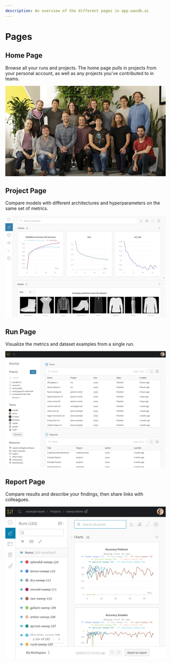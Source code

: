 ```yaml
---
description: An overview of the different pages in app.wandb.ai
---
```


# Pages

## Home Page

Browse all your runs and projects. The home page pulls in projects from your personal account, as well as any projects you've contributed to in teams. 

![](../../.gitbook/assets/image%20%2863%29.png)

## Project Page

Compare models with different architectures and hyperparameters on the same set of metrics.

![](../../.gitbook/assets/image%20%2843%29.png)

## Run Page

Visualize the metrics and dataset examples from a single run.

![](../../.gitbook/assets/image%20%2824%29.png)

## Report Page

Compare results and describe your findings, then share links with colleagues.

![](../../.gitbook/assets/image%20%2846%29.png)

